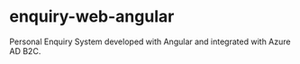 # enquiry-web-angular
Personal Enquiry System developed with Angular and integrated with Azure AD B2C.
